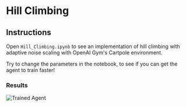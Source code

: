[//]: # "Image References"
[image1]: https://user-images.githubusercontent.com/10624937/42135683-dde5c6f0-7d13-11e8-90b1-8770df3e40cf.gif "Trained Agent"

# Hill Climbing

## Instructions

Open `Hill_Climbing.ipynb` to see an implementation of hill climbing with adaptive noise scaling with OpenAI Gym's Cartpole environment.

Try to change the parameters in the notebook, to see if you can get the agent to train faster!

### Results

![Trained Agent][image1]
